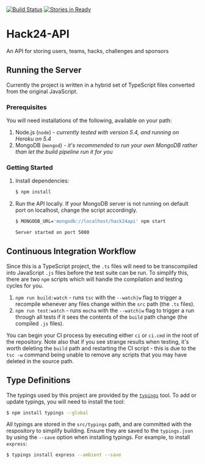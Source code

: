 [![Build Status]](https://semaphoreci.com/codesleuth/hack24-api) [![Stories in Ready]](http://waffle.io/TechNottingham/Hackbot)

# Hack24-API
An API for storing users, teams, hacks, challenges and sponsors

## Running the Server

Currently the project is written in a hybrid set of TypeScript files converted from the original JavaScript.

### Prerequisites

You will need installations of the following, available on your path:

1. Node.js (`node`) - _currently tested with version 5.4, and running on Heroku on 5.4_
2. MongoDB (`mongod`) - _it's recommended to run your own MongoDB rather than let the build pipeline run it for you_

### Getting Started

1. Install dependencies:

    ```bash
    $ npm install
    ```

2. Run the API locally. If your MongoDB server is not running on default port on localhost, change the script accordingly.

    ```bash
    $ MONGODB_URL='mongodb://localhost/hack24api' npm start
    
    Server started on port 5000
    ```

## Continuous Integration Workflow

Since this is a TypeScript project, the `.ts` files will need to be transcompiled into JavaScript `.js` files before the test suite can be run. To simplify this, there are two `npm` scripts which will handle the compilation and testing cycles for you.

1. `npm run build:watch` - runs `tsc` with the `--watch|w` flag to trigger a recompile whenever any files change within the `src` path (the `.ts` files). 
2. `npm run test:watch` - runs `mocha` with the `--watch|w` flag to trigger a run through all tests if it sees the contents of the `build` path change (the compiled `.js` files).

You can begin your CI process by executing either `ci` or `ci.cmd` in the root of the repository. Note also that if you see strange results when testing, it's worth deleting the `build` path and restarting the CI script - this is due to the `tsc -w` command being unable to remove any scripts that you may have deleted in the source path.

## Type Definitions

The typings used by this project are provided by the [`typings`](https://www.npmjs.com/package/typings) tool. To add or update typings, you will need to install the tool:

```bash
$ npm install typings --global
```

All typings are stored in the `src/typings` path, and are committed with the respository to simplify building. Ensure they are saved to the `typings.json` by using the `--save` option when installing typings. For example, to install `express`:

```bash
$ typings install express --ambient --save
```

[Build Status]: https://semaphoreci.com/api/v1/codesleuth/hack24-api/branches/master/badge.svg
[Stories in Ready]: https://badge.waffle.io/TechNottingham/Hackbot.svg?label=ready&title=Ready
